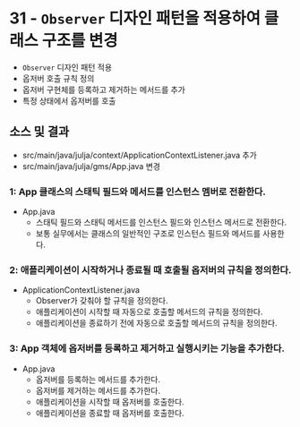 # 31 - `Observer` 디자인 패턴을 적용하여 클래스 구조를 변경


- `Observer` 디자인 패턴 적용
- 옵저버 호출 규칙 정의
- 옵저버 구현체를 등록하고 제거하는 메서드를 추가
- 특정 상태에서 옵저버를 호출

## 소스 및 결과

- src/main/java/julja/context/ApplicationContextListener.java 추가
- src/main/java/julja/gms/App.java 변경


### 1: App 클래스의 스태틱 필드와 메서드를 인스턴스 멤버로 전환한다.

- App.java
  - 스태틱 필드와 스태틱 메서드를 인스턴스 필드와 인스턴스 메서드로 전환한다.
  - 보통 실무에서는 클래스의 일반적인 구조로 인스턴스 필드와 메서드를 사용한다.

### 2: 애플리케이션이 시작하거나 종료될 때 호출될 옵저버의 규칙을 정의한다.

- ApplicationContextListener.java 
    - Observer가 갖춰야 할 규칙을 정의한다.
    - 애플리케이션이 시작할 때 자동으로 호출할 메서드의 규칙을 정의한다.
    - 애플리케이션을 종료하기 전에 자동으로 호출할 메서드의 규칙을 정의한다.


### 3: App 객체에 옵저버를 등록하고 제거하고 실행시키는 기능을 추가한다.

- App.java
  - 옵저버를 등록하는 메서드를 추가한다.
  - 옵저버를 제거하는 메서드를 추가한다.
  - 애플리케이션을 시작할 때 옵저버를 호출한다.
  - 애플리케이션을 종료할 때 옵저버를 호출한다.

